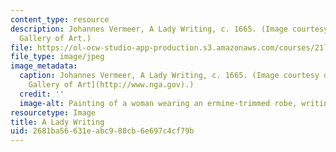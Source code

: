 ```yaml
---
content_type: resource
description: Johannes Vermeer, A Lady Writing, c. 1665. (Image courtesy of the National
  Gallery of Art.)
file: https://ol-ocw-studio-app-production.s3.amazonaws.com/courses/21l-003-introduction-to-fiction-spring-2002/2681ba56631eabc988cb6e697c4cf79b_21l-003s02.jpg
file_type: image/jpeg
image_metadata:
  caption: Johannes Vermeer, A Lady Writing, c. 1665. (Image courtesy of the [National
    Gallery of Art](http://www.nga.gov).)
  credit: ''
  image-alt: Painting of a woman wearing an ermine-trimmed robe, writing at a desk.
resourcetype: Image
title: A Lady Writing
uid: 2681ba56-631e-abc9-88cb-6e697c4cf79b
---
```

